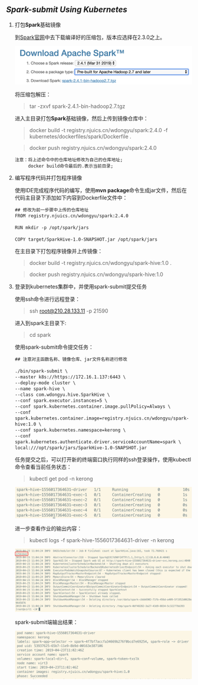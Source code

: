 ## *Spark-submit Using Kubernetes*

1. 打包**Spark**基础镜像

    到[Spark官网](https://spark.apache.org/downloads.html)中去下载编译好的压缩包，版本应选择在2.3.0之上。
    
    ![Spark Download](manifest/images/spark_download.png)
    
    将压缩包解压：
    
	> tar -zxvf spark-2.4.1-bin-hadoop2.7.tgz
	
	进入主目录打包**Spark**基础镜像，然后上传到镜像仓库中：
	
	> docker build -t registry.njuics.cn/wdongyu/spark:2.4.0 -f kubernetes/dockerfiles/spark/Dockerfile .
	
	> docker push registry.njuics.cn/wdongyu/spark:2.4.0
	
	```
	注意：将上述命令中的仓库地址修改为自己的仓库地址;
		 docker build命令最后的.表示当前目录;
	```
	
	
2.	编写程序代码并打包程序镜像

	使用IDE完成程序代码的编写，使用**mvn package**命令生成jar文件，然后在代码主目录下添加如下内容到Dockerfile文件中：
	
	```
	## 修改为前一步骤中上传的仓库地址
	FROM registry.njuics.cn/wdongyu/spark:2.4.0

	RUN mkdir -p /opt/spark/jars

	COPY target/SparkHive-1.0-SNAPSHOT.jar /opt/spark/jars
	```
	
	在主目录下打包程序镜像并上传镜像：
	
	> docker build -t registry.njuics.cn/wdongyu/spark-hive:1.0 .
	
	> docker push registry.njuics.cn/wdongyu/spark-hive:1.0
	
3.	登录到kubernetes集群中，并使用spark-submit提交任务

	使用ssh命令进行远程登录：
	
	> ssh root@210.28.133.11 -p 21590
	
	进入到spark主目录下:
	
	> cd spark
	
	使用spark-submit命令提交任务：
	
	```
	## 注意对主函数名称、镜像仓库、jar文件名称进行修改
	
	./bin/spark-submit \
	--master k8s://https://172.16.1.137:6443 \
	--deploy-mode cluster \
	--name spark-hive \
	--class com.wdongyu.hive.SparkHive \
	--conf spark.executor.instances=5 \
	--conf spark.kubernetes.container.image.pullPolicy=Always \
	--conf spark.kubernetes.container.image=registry.njuics.cn/wdongyu/spark-hive:1.0 \
	--conf spark.kubernetes.namespace=kerong \
	--conf spark.kubernetes.authenticate.driver.serviceAccountName=spark \
	local:///opt/spark/jars/SparkHive-1.0-SNAPSHOT.jar
	```
	
	任务提交之后，可以打开新的终端窗口执行同样的ssh登录操作，使用kubectl命令查看当前任务状态：
	
	> kubectl get pod -n kerong
	
	![running-pod](manifest/images/running-pod.png)
	
	进一步查看作业的输出内容：
	
	> kubectl logs -f spark-hive-1556017364631-driver -n kerong
	
	![result](manifest/images/result.png)
	
	spark-submit端输出结果：
	
	![submit-succeeded](manifest/images/submit-succeeded.png)